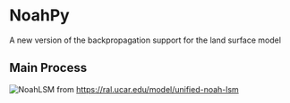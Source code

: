 # NoahPy
A new version of the backpropagation support for the land surface model

## Main Process

![NoahLSM](https://github.com/user-attachments/assets/2d062cde-37a6-49e0-ad69-8dd7b2564081)
from https://ral.ucar.edu/model/unified-noah-lsm


